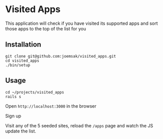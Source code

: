 # Visited Apps

This application will check if you have visited its supported apps and sort those apps to the top of the list for you

## Installation

```
git clone git@github.com:joemsak/visited_apps.git
cd visited_apps
./bin/setup
```

## Usage

```
cd ~/projects/visited_apps
rails s
```

Open `http://localhost:3000` in the browser

Sign up

Visit any of the 5 seeded sites, reload the `/apps` page and watch the JS update the list.
